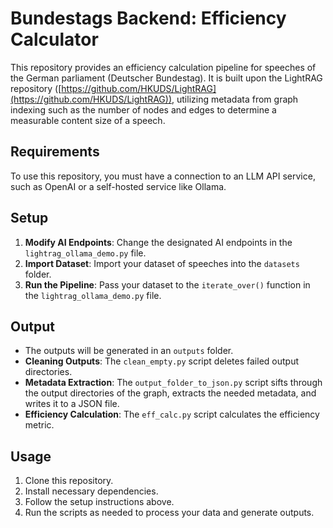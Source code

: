 # Bundestags Backend: Efficiency Calculator

This repository provides an efficiency calculation pipeline for speeches of the German parliament (Deutscher Bundestag). It is built upon the LightRAG repository ([https://github.com/HKUDS/LightRAG](https://github.com/HKUDS/LightRAG)), utilizing metadata from graph indexing such as the number of nodes and edges to determine a measurable content size of a speech.

## Requirements

To use this repository, you must have a connection to an LLM API service, such as OpenAI or a self-hosted service like Ollama.

## Setup

1. **Modify AI Endpoints**: Change the designated AI endpoints in the `lightrag_ollama_demo.py` file.
2. **Import Dataset**: Import your dataset of speeches into the `datasets` folder.
3. **Run the Pipeline**: Pass your dataset to the `iterate_over()` function in the `lightrag_ollama_demo.py` file.

## Output

- The outputs will be generated in an `outputs` folder.
- **Cleaning Outputs**: The `clean_empty.py` script deletes failed output directories.
- **Metadata Extraction**: The `output_folder_to_json.py` script sifts through the output directories of the graph, extracts the needed metadata, and writes it to a JSON file.
- **Efficiency Calculation**: The `eff_calc.py` script calculates the efficiency metric.

## Usage

1. Clone this repository.
2. Install necessary dependencies.
3. Follow the setup instructions above.
4. Run the scripts as needed to process your data and generate outputs.

